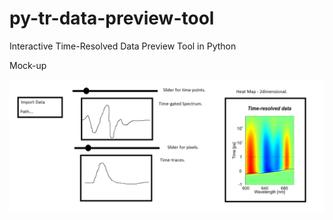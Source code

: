 # py-tr-data-preview-tool
Interactive Time-Resolved Data Preview Tool in Python

Mock-up 

![Design mockup](/mockup.png)
